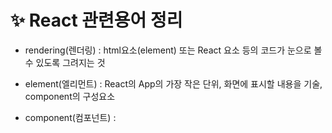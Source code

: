 # ✨ React 관련용어 정리   

* rendering(렌더링) : html요소(element) 또는 React 요소 등의 코드가 눈으로 볼수 있도록 그려지는 것   

* element(엘리먼트) : React의 App의 가장 작은 단위, 화면에 표시할 내용을 기술, component의 구성요소   


* component(컴포넌트) : 
